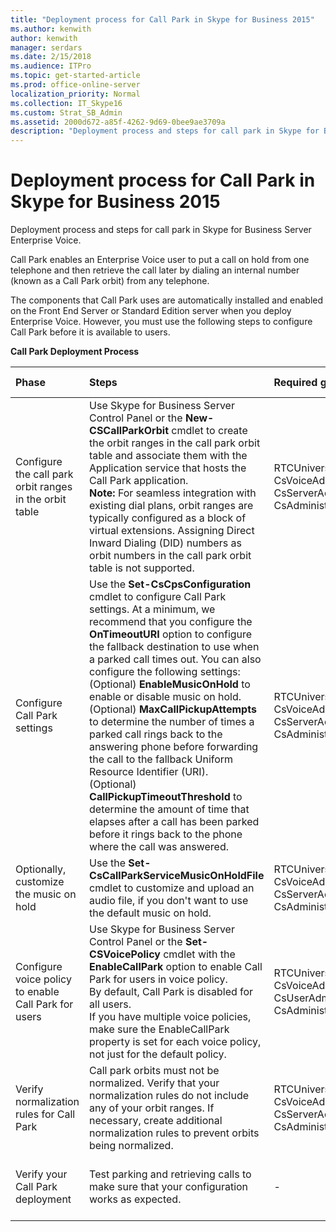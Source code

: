 ```yaml
---
title: "Deployment process for Call Park in Skype for Business 2015"
ms.author: kenwith
author: kenwith
manager: serdars
ms.date: 2/15/2018
ms.audience: ITPro
ms.topic: get-started-article
ms.prod: office-online-server
localization_priority: Normal
ms.collection: IT_Skype16
ms.custom: Strat_SB_Admin
ms.assetid: 2000d672-a85f-4262-9d69-0bee9ae3709a
description: "Deployment process and steps for call park in Skype for Business Server Enterprise Voice."
---
```


# Deployment process for Call Park in Skype for Business 2015
 
Deployment process and steps for call park in Skype for Business Server Enterprise Voice.
  
Call Park enables an Enterprise Voice user to put a call on hold from one telephone and then retrieve the call later by dialing an internal number (known as a Call Park orbit) from any telephone.
  
The components that Call Park uses are automatically installed and enabled on the Front End Server or Standard Edition server when you deploy Enterprise Voice. However, you must use the following steps to configure Call Park before it is available to users. 
  
**Call Park Deployment Process**

|**Phase**|**Steps**|**Required groups and roles**|**Deployment documentation**|
|:-----|:-----|:-----|:-----|
|Configure the call park orbit ranges in the orbit table  <br/> |Use Skype for Business Server Control Panel or the **New-CSCallParkOrbit** cmdlet to create the orbit ranges in the call park orbit table and associate them with the Application service that hosts the Call Park application. <br/> **Note:** For seamless integration with existing dial plans, orbit ranges are typically configured as a block of virtual extensions. Assigning Direct Inward Dialing (DID) numbers as orbit numbers in the call park orbit table is not supported. <br/> |RTCUniversalServerAdmins  <br/> CsVoiceAdministrator  <br/> CsServerAdministrator  <br/> CsAdministrator  <br/> |[Create or modify a Call Park orbit range in Skype for Business 2015](create-or-modify-a-call-park-orbit-range.md) <br/> |
|Configure Call Park settings  <br/> | Use the **Set-CsCpsConfiguration** cmdlet to configure Call Park settings. At a minimum, we recommend that you configure the **OnTimeoutURI** option to configure the fallback destination to use when a parked call times out. You can also configure the following settings: <br/>  (Optional) **EnableMusicOnHold** to enable or disable music on hold. <br/>  (Optional) **MaxCallPickupAttempts** to determine the number of times a parked call rings back to the answering phone before forwarding the call to the fallback Uniform Resource Identifier (URI). <br/>  (Optional) **CallPickupTimeoutThreshold** to determine the amount of time that elapses after a call has been parked before it rings back to the phone where the call was answered. <br/> |RTCUniversalServerAdmins  <br/> CsVoiceAdministrator  <br/> CsServerAdministrator  <br/> CsAdministrator  <br/> |[Configure Call Park settings in Skype for Business 2015](configure-call-park-settings.md) <br/> |
|Optionally, customize the music on hold  <br/> |Use the **Set-CsCallParkServiceMusicOnHoldFile** cmdlet to customize and upload an audio file, if you don't want to use the default music on hold. <br/> |RTCUniversalServerAdmins  <br/> CsVoiceAdministrator  <br/> CsServerAdministrator  <br/> CsAdministrator  <br/> |[Customize Call Park music on hold inSkype for Business 2015](customize-call-park-music-on-hold.md) <br/> |
|Configure voice policy to enable Call Park for users  <br/> |Use Skype for Business Server Control Panel or the **Set-CSVoicePolicy** cmdlet with the **EnableCallPark** option to enable Call Park for users in voice policy. <br/> By default, Call Park is disabled for all users.  <br/> If you have multiple voice policies, make sure the EnableCallPark property is set for each voice policy, not just for the default policy.  <br/> |RTCUniversalServerAdmins  <br/> CsVoiceAdministrator  <br/> CsUserAdministrator  <br/> CsAdministrator  <br/> |[Enable Call Park for users in Skype for Business 2015](enable-call-park-for-users.md) <br/> |
|Verify normalization rules for Call Park  <br/> |Call park orbits must not be normalized. Verify that your normalization rules do not include any of your orbit ranges. If necessary, create additional normalization rules to prevent orbits being normalized.  <br/> |RTCUniversalServerAdmins  <br/> CsVoiceAdministrator  <br/> CsServerAdministrator  <br/> CsAdministrator  <br/> |[Verify normalization rules for Call Park in Skype for Business 2015](verify-normalization-rules-for-call-park.md) <br/> |
|Verify your Call Park deployment  <br/> |Test parking and retrieving calls to make sure that your configuration works as expected.  <br/> |-  <br/> |[(Optional) Verify Call Park deployment in Skype for Business 2015](optional-verify-call-park-deployment.md) <br/> |
   

